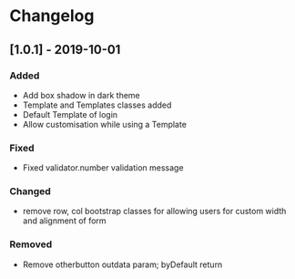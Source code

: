 # Changelog

## [1.0.1] - 2019-10-01

### Added

- Add box shadow in dark theme
- Template and Templates classes added
- Default Template of login
- Allow customisation while using a Template

### Fixed

- Fixed validator.number validation message

### Changed

- remove row, col bootstrap classes for allowing users for custom width and alignment of form 

### Removed

- Remove otherbutton outdata param; byDefault return

